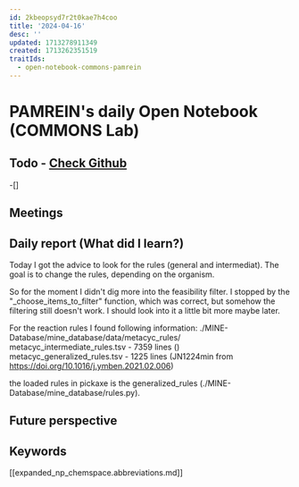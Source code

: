 ```yaml
---
id: 2kbeopsyd7r2t0kae7h4coo
title: '2024-04-16'
desc: ''
updated: 1713278911349
created: 1713262351519
traitIds:
  - open-notebook-commons-pamrein
---
```


# PAMREIN's daily Open Notebook (COMMONS Lab)

## Todo - [Check Github](https://github.com/orgs/commons-research/projects/2/views/1)
-[]


## Meetings



## Daily report (What did I learn?)
Today I got the advice to look for the rules (general and intermediat). The goal is to change the rules, depending on the organism.

So for the moment I didn't dig more into the feasibility filter. I stopped by the "_choose_items_to_filter" function, which was correct, but somehow the filtering still doesn't work. I should look into it a little bit more maybe later.

For the reaction rules I found following information:
./MINE-Database/mine_database/data/metacyc_rules/
metacyc_intermediate_rules.tsv - 7359 lines ()
metacyc_generalized_rules.tsv - 1225 lines (JN1224min from <https://doi.org/10.1016/j.ymben.2021.02.006>)

the loaded rules in pickaxe is the generalized_rules (./MINE-Database/mine_database/rules.py).


## Future perspective



## Keywords
[[expanded_np_chemspace.abbreviations.md]]
